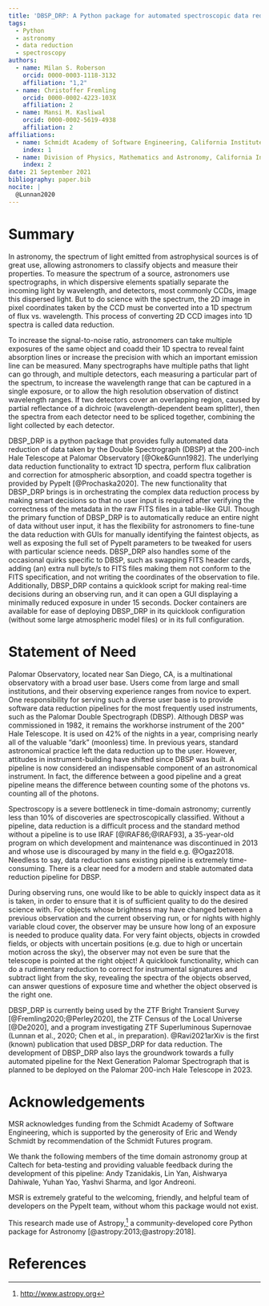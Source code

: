 ```yaml
---
title: 'DBSP_DRP: A Python package for automated spectroscopic data reduction of DBSP data'
tags:
  - Python
  - astronomy
  - data reduction
  - spectroscopy
authors:
  - name: Milan S. Roberson
    orcid: 0000-0003-1118-3132
    affiliation: "1,2"
  - name: Christoffer Fremling
    orcid: 0000-0002-4223-103X
    affiliation: 2
  - name: Mansi M. Kasliwal
    orcid: 0000-0002-5619-4938
    affiliation: 2
affiliations:
  - name: Schmidt Academy of Software Engineering, California Institute of Technology
    index: 1
  - name: Division of Physics, Mathematics and Astronomy, California Institute of Technology
    index: 2
date: 21 September 2021
bibliography: paper.bib
nocite: |
  @Lunnan2020
---
```


# Summary

<!--
A summary describing the high-level functionality and purpose of the software
for a diverse, non-specialist audience.
-->

In astronomy, the spectrum of light emitted from astrophysical sources is of
great use, allowing astronomers to classify objects and measure their
properties.
To measure the spectrum of a source, astronomers use spectrographs, in which
dispersive elements spatially separate the incoming light by wavelength, and
detectors, most commonly CCDs, image this dispersed light.
But to do science with the spectrum, the 2D image in pixel coordinates taken by
the CCD must be converted into a 1D spectrum of flux vs. wavelength.
This process of converting 2D CCD images into 1D spectra is called data
reduction.

To increase the signal-to-noise ratio, astronomers can take multiple exposures
of the same object and coadd their 1D spectra to reveal faint absorption lines
or increase the precision with which an important emission line can be measured.
Many spectrographs have multiple paths that light can go through, and multiple
detectors, each measuring a particular part of the spectrum, to increase the
wavelength range that can be captured in a single exposure, or to allow the
high resolution observation of distinct wavelength ranges.
If two detectors cover an overlapping region, caused by partial reflectance of
a dichroic (wavelength-dependent beam splitter), then the spectra from each
detector need to be spliced together, combining the light collected by each
detector.

DBSP_DRP is a python package that provides fully automated data reduction of
data taken by the Double Spectrograph (DBSP) at the 200-inch Hale Telescope at
Palomar Observatory [@Oke&Gunn1982].
The underlying data reduction functionality to extract 1D spectra, perform flux
calibration and correction for atmospheric absorption, and coadd spectra
together is provided by PypeIt [@Prochaska2020].
The new functionality that DBSP_DRP brings is in orchestrating the complex data
reduction process by making smart decisions so that no user input is required
after verifying the correctness of the metadata in the raw FITS files in a
table-like GUI.
Though the primary function of DBSP_DRP is to automatically reduce an entire
night of data without user input, it has the flexibility for astronomers to
fine-tune the data reduction with GUIs for manually identifying the faintest
objects, as well as exposing the full set of PypeIt parameters to be tweaked
for users with particular science needs.
DBSP_DRP also handles some of the occasional quirks specific to DBSP, such as
swapping FITS header cards, adding (an) extra null byte/s to FITS files making
them not conform to the FITS specification, and not writing the coordinates of
the observation to file.
Additionally, DBSP_DRP contains a quicklook script for making real-time
decisions during an observing run, and it can open a GUI displaying a minimally
reduced exposure in under 15 seconds.
Docker containers are available for ease of deploying DBSP_DRP in its quicklook
configuration (without some large atmospheric model files) or in its full
configuration.

# Statement of Need

<!--
A Statement of Need section that clearly illustrates the research purpose of
the software.
-->

Palomar Observatory, located near San Diego, CA, is a multinational observatory
with a broad user base.
Users come from large and small institutions, and their observing experience
ranges from novice to expert.
One responsibility for serving such a diverse user base is to provide software
data reduction pipelines for the most frequently used instruments, such as the
Palomar Double Spectrograph (DBSP).
Although DBSP was commissioned in 1982, it remains the workhorse instrument of
the 200” Hale Telescope.
It is used on 42% of the nights in a year, comprising nearly all of the
valuable “dark” (moonless) time.
In previous years, standard astronomical practice left the data reduction up to
the user.
However, attitudes in instrument-building have shifted since DBSP was built.
A pipeline is now considered an indispensable component of an astronomical
instrument.
In fact, the difference between a good pipeline and a great pipeline means the
difference between counting some of the photons vs. counting all of the photons.

Spectroscopy is a severe bottleneck in time-domain astronomy; currently less
than 10% of discoveries are spectroscopically classified.
Without a pipeline, data reduction is a difficult process and the standard
method without a pipeline is to use IRAF [@IRAF86;@IRAF93], a 35-year-old
program on which development and maintenance was discontinued in 2013 and whose
use is discouraged by many in the field e.g. @Ogaz2018.
Needless to say, data reduction sans existing pipeline is extremely
time-consuming.
There is a clear need for a modern and stable automated data reduction pipeline
for DBSP.

During observing runs, one would like to be able to quickly inspect data as it
is taken, in order to ensure that it is of sufficient quality to do the desired
science with.
For objects whose brightness may have changed between a previous observation
and the current observing run, or for nights with highly variable cloud cover,
the observer may be unsure how long of an exposure is needed to produce quality
data.
For very faint objects, objects in crowded fields, or objects with uncertain
positions (e.g. due to high or uncertain motion across the sky), the observer
may not even be sure that the telescope is pointed at the right object!
A quicklook functionality, which can do a rudimentary reduction to correct for
instrumental signatures and subtract light from the sky, revealing the spectra
of the objects observed, can answer questions of exposure time and whether the
object observed is the right one.

DBSP_DRP is currently being used by the ZTF Bright Transient Survey
[@Fremling2020;@Perley2020], the ZTF Census of the Local Universe [@De2020],
and a program investigating ZTF Superluminous Supernovae
(Lunnan et al., 2020; Chen et al., in preparation).
@Ravi2021arXiv is the first (known) publication that used DBSP_DRP for data
reduction.
The development of DBSP_DRP also lays the groundwork towards a fully automated
pipeline for the Next Generation Palomar Spectrograph that is planned to be
deployed on the Palomar 200-inch Hale Telescope in 2023.

# Acknowledgements

MSR acknowledges funding from the Schmidt Academy of Software Engineering,
which is supported by the generosity of Eric and Wendy Schmidt by
recommendation of the Schmidt Futures program.

We thank the following members of the time domain astronomy group at Caltech
for beta-testing and providing valuable feedback during the development of this
pipeline: Andy Tzanidakis, Lin Yan, Aishwarya Dahiwale, Yuhan Yao, Yashvi
Sharma, and Igor Andreoni.

MSR is extremely grateful to the welcoming, friendly, and helpful team of
developers on the PypeIt team, without whom this package would not exist.

This research made use of Astropy,[^1] a community-developed core Python
package for Astronomy [@astropy:2013;@astropy:2018].

[^1]: http://www.astropy.org

# References
